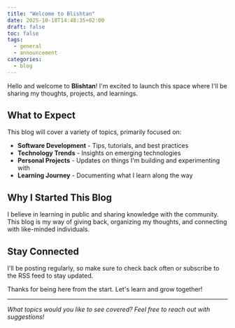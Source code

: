 ```yaml
---
title: "Welcome to Blishtan"
date: 2025-10-18T14:48:35+02:00
draft: false
toc: false
tags:
  - general
  - announcement
categories:
  - blog
---
```


Hello and welcome to **Blishtan**! I'm excited to launch this space where I'll be sharing my thoughts, projects, and learnings.

## What to Expect

This blog will cover a variety of topics, primarily focused on:

- **Software Development** - Tips, tutorials, and best practices
- **Technology Trends** - Insights on emerging technologies
- **Personal Projects** - Updates on things I'm building and experimenting with
- **Learning Journey** - Documenting what I learn along the way

## Why I Started This Blog

I believe in learning in public and sharing knowledge with the community. This blog is my way of giving back, organizing my thoughts, and connecting with like-minded individuals.

## Stay Connected

I'll be posting regularly, so make sure to check back often or subscribe to the RSS feed to stay updated.

Thanks for being here from the start. Let's learn and grow together!

---

*What topics would you like to see covered? Feel free to reach out with suggestions!*

